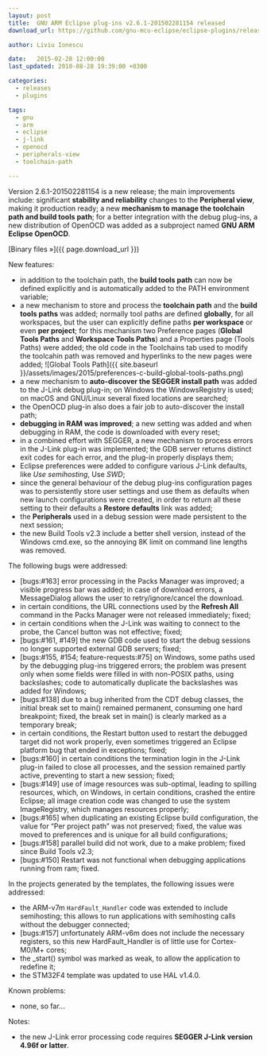 ```yaml
---
layout: post
title:  GNU ARM Eclipse plug-ins v2.6.1-201502281154 released
download_url: https://github.com/gnu-mcu-eclipse/eclipse-plugins/releases/tag/v2.6.1-201502281154

author: Liviu Ionescu

date:   2015-02-28 12:00:00
last_updated: 2010-08-28 19:39:00 +0300

categories:
  - releases
  - plugins

tags:
  - gnu
  - arm
  - eclipse
  - j-link
  - openocd
  - peripherals-view
  - toolchain-path

---
```


Version 2.6.1-201502281154 is a new release; the main improvements include: significant **stability and reliability** changes to the **Peripheral view**, making it production ready; a new **mechanism to manage the toolchain path and build tools path**; for a better integration with the debug plug-ins, a new distribution of OpenOCD was added as a subproject named **GNU ARM Eclipse OpenOCD**.

[Binary files »]({{ page.download_url }})

New features:

- in addition to the toolchain path, the **build tools path** can now be defined explicitly and is automatically added to the PATH environment variable;
- a new mechanism to store and process the **toolchain path** and the **build tools paths** was added; normally tool paths are defined **globally**, for all workspaces, but the user can explicitly define paths **per workspace** or even **per project**; for this mechanism two Preference pages (**Global Tools Paths** and **Workspace Tools Paths**) and a Properties page (Tools Paths) were added; the old code in the Toolchains tab used to modify the toolcahin path was removed and hyperlinks to the new pages were added;
![Global Tools Path]({{ site.baseurl }}/assets/images/2015/preferences-c-build-global-tools-paths.png)
- a new mechanism to **auto-discover the SEGGER install path** was added to the J-Link debug plug-in; on Windows the WindowsRegistry is used; on macOS and GNU/Linux several fixed locations are searched;
- the OpenOCD plug-in also does a fair job to auto-discover the install path;
- **debugging in RAM was improved**; a new setting was added and when debugging in RAM, the code is downloaded with every reset;
- in a combined effort with SEGGER, a new mechanism to process errors in the J-Link plug-in was implemented; the GDB server returns distinct exit codes for each error, and the plug-in properly displays them;
- Eclipse preferences were added to configure various J-Link defaults, like _Use semihosting_, Use _SWD_;
- since the general behaviour of the debug plug-ins configuration pages was to persistently store user settings and use them as defaults when new launch configurations were created, in order to return all these setting to their defaults a **Restore defaults** link was added;
- the **Peripherals** used in a debug session were made persistent to the next session;
- the new Build Tools v2.3 include a better shell version, instead of the Windows cmd.exe, so the annoying 8K limit on command line lengths was removed.

The following bugs were addressed:

- [bugs:#163] error processing in the Packs Manager was improved; a visible progress bar was added; in case of download errors, a MessageDialog allows the user to retry/ignore/cancel the download.
- in certain conditions, the URL connections used by the **Refresh All** command in the Packs Manager were not released immediately; fixed;
- in certain conditions when the J-Link was waiting to connect to the probe, the Cancel button was not effective; fixed;
- [bugs:#161, #149] the new GDB code used to start the debug sessions no longer supported external GDB servers; fixed;
- [bugs:#155, #154; feature-requests:#75] on Windows, some paths used by the debugging plug-ins triggered errors; the problem was present only when some fields were filled in with non-POSIX paths, using backslashes; code to automatically duplicate the backslashes was added for Windows;
- [bugs:#138] due to a bug inherited from the CDT debug classes, the initial break set to main() remained permanent, consuming one hard breakpoint; fixed, the break set in main() is clearly marked as a temporary break;
- in certain conditions, the Restart button used to restart the debugged target did not work properly, even sometimes triggered an Eclipse platform bug that ended in exceptions; fixed;
- [bugs:#160] in certain conditions the termination login in the J-Link plug-in failed to close all processes, and the session remained partly active, preventing to start a new session; fixed;
- [bugs:#149] use of image resources was sub-optimal, leading to spilling resources, which, on Windows, in certain conditions, crashed the entire Eclipse; all image creation code was changed to use the system ImageRegistry, which manages resources properly;
- [bugs:#165] when duplicating an existing Eclipse build configuration, the value for “Per project path” was not preserved; fixed, the value was moved to preferences and is unique for all build configurations;
- [bugs:#158] parallel build did not work, due to a make problem; fixed since Build Tools v2.3;
- [bugs:#150] Restart was not functional when debugging applications running from ram; fixed.

In the projects generated by the templates, the following issues were addressed:

- the ARM-v7m `HardFault_Handler` code was extended to include semihosting; this allows to run applications with semihosting calls without the debugger connected;
- [bugs:#157] unfortunately ARM-v6m does not include the necessary registers, so this new HardFault_Handler is of little use for Cortex-M0/M+ cores;
- the _start() symbol was marked as weak, to allow the application to redefine it;
- the STM32F4 template was updated to use HAL v1.4.0.

Known problems:

- none, so far...

Notes:

- the new J-Link error processing code requires **SEGGER J-Link version 4.96f or latter**.
